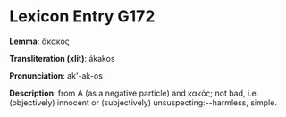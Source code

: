 # Lexicon Entry G172

**Lemma**: ἄκακος

**Transliteration (xlit)**: ákakos

**Pronunciation**: ak'-ak-os

**Description**:
from Α (as a negative particle) and κακός; not bad, i.e. (objectively) innocent or (subjectively) unsuspecting:--harmless, simple.
